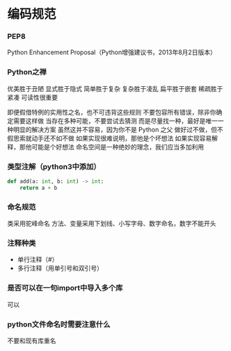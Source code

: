 # 编码规范


### PEP8

Python Enhancement Proposal（Python增强建议书，2013年8月2日版本）


### Python之禅

优美胜于丑陋
显式胜于隐式
简单胜于复杂
复杂胜于凌乱
扁平胜于嵌套
稀疏胜于紧凑
可读性很重要

即便假借特例的实用性之名，也不可违背这些规则
不要包容所有错误，除非你确定需要这样做
当存在多种可能，不要尝试去猜测
而是尽量找一种，最好是唯一一种明显的解决方案
虽然这并不容易，因为你不是 Python 之父
做好过不做，但不假思索就动手还不如不做
如果实现很难说明，那他是个坏想法
如果实现容易解释，那他可能是个好想法
命名空间是一种绝妙的理念，我们应当多加利用


### 类型注解（python3中添加）

```python
def add(a: int, b: int) -> int:
	return a + b
```


### 命名规范

类采用驼峰命名
方法、变量采用下划线、小写字母、数字命名，数字不能开头


### 注释种类

* 单行注释（#）
* 多行注释（用单引号和双引号）


### 是否可以在一句import中导入多个库

可以


### python文件命名时需要注意什么

不要和现有库重名
